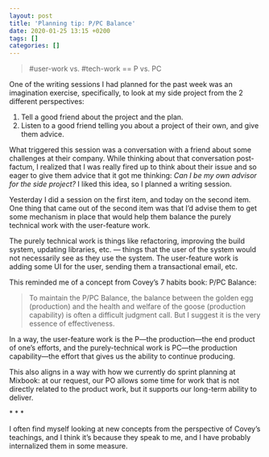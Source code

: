 ```yaml
---
layout: post
title: 'Planning tip: P/PC Balance'
date: 2020-01-25 13:15 +0200
tags: []
categories: []
---
```


> #user-work vs. #tech-work == P vs. PC

One of the writing sessions I had planned for the past week was an imagination exercise, specifically, to look at my side project from the 2 different perspectives:

1. Tell a good friend about the project and the plan.
2. Listen to a good friend telling you about a project of their own, and give them advice.

What triggered this session was a conversation with a friend about some challenges at their company. While thinking about that conversation post-factum, I realized that I was really fired up to think about their issue and so eager to give them advice that it got me thinking: _Can I be my own advisor for the side project?_ I liked this idea, so I planned a writing session.

Yesterday I did a session on the first item, and today on the second item. One thing that came out of the second item was that I’d advise them to get some mechanism in place that would help them balance the purely technical work with the user-feature work.

The purely technical work is things like refactoring, improving the build system, updating libraries, etc. — things that the  user of the system would not necessarily see as they use the system. The user-feature work is adding some UI for the user, sending them a transactional email, etc.

This reminded me of a concept from Covey’s 7 habits book: P/PC Balance:

> To maintain the P/PC Balance, the balance between the golden egg (production) and the health and welfare of the goose (production capability) is often a difficult judgment call. But I suggest it is the very essence of effectiveness.

In a way, the user-feature work is the P—the production—the end product of one’s efforts, and the purely-technical work is PC—the production capability—the effort that gives us the ability to continue producing.

This also aligns in a way with how we currently do sprint planning at Mixbook: at our request, our PO allows some time for work that is not directly related to the product work, but it supports our long-term ability to deliver.

\* * *

I often find myself looking at new concepts from the perspective of Covey’s teachings, and I think it’s because they speak to me, and I have probably internalized them in some measure.
